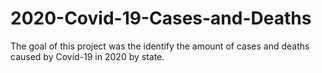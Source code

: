# 2020-Covid-19-Cases-and-Deaths
The goal of this project was the identify the amount of cases and deaths caused by Covid-19 in 2020 by state. 
